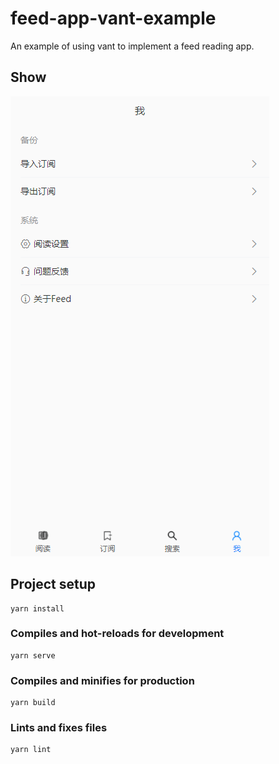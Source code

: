 # feed-app-vant-example
An example of using vant to implement a feed reading app.

## Show
![](app.gif)

## Project setup
```
yarn install
```

### Compiles and hot-reloads for development
```
yarn serve
```

### Compiles and minifies for production
```
yarn build
```

### Lints and fixes files
```
yarn lint
```